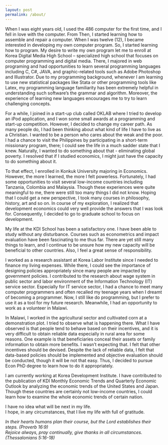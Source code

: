 ```yaml
---
layout: post
permalink: /about/
---
```


When I was eight years old, I used the 486 computer for the first time, and I fell in love with the computer. From Then, I started learning how to assemble and repair a computer.  When I was twelve (12), I became interested in developing my own computer program. So, I started learning how to program.  My desire to write my own program let me to enroll at Korea Digital Media High School – specialized high school that focuses on computer programming and digital media. There, I majored in web programing and had opportunities to learn several programming languages including C, C#, JAVA, and graphic-related tools such as Adobe Photoshop and Illustrator. Due to my programming background, whenever I am learning to use new statistical packages like Stata or other programming tools like Latex, my programming language familiarity  has been extremely helpful in understanding such software’s the grammar and algorithm. Moreover, the experience of learning new languages encourages me to try to learn challenging concepts. <br>


For a while, I joined in a start-up club called OKLAB where I tried to develop an iPod application, and I won some small awards at a programming and start-up competition. However, I decided to change my career path. As many people do, I had been thinking about what kind of life I have to live as a Christian. I wanted to be a person who cares about the weak and the poor. I had a chance to visit the Philippines by participating in a short-term missionary program, there; I could see the life in a much sadder state that I knew.  Naturally, I wanted to do something about that - eliminating global poverty. I resolved that if I studied economics, I might just have the capacity to do something about it.<br>


To that effect, I enrolled in Konkuk University majoring in Economics. However, the more I learned, the more I felt powerless. Fortunately, I had some opportunities to visit several low-income countries including Tanzania, Colombia and Malaysia. Though these experiences were quite meaningful to me, there were still too many things I did not know. Hoping that I could get a new perspective, I took many courses in philosophy, history, art and so on. In course of my exploration, I realized that development economics could very well provide the answers that I was look for. Consequently, I decided to go to graduate school to focus on development. <br>


My life at the KDI School has been a satisfactory one. I have been able to study without any disturbance.  Courses such as econometrics and impact evaluation have been fascinating to me thus far.  There are yet still many things to learn, and I continue to be unsure how my new capacity will be beneficial to other countries. Also, I feel a great sense of responsibility. <br>


I worked as a research assistant at Korea Labor Institute since I needed to finance my living expenses. While there, I could see the importance of designing policies appropriately since many people are impacted by government policies. I contributed to the research about wage system in public sector and labor environment of the Information Technology (IT) service sector. Especially for IT service sector, I had a chance to meet many computer programmers and often recalled my teenage years when I dreamt of becoming a programmer. Now, I still like do programming, but I prefer to use it as a tool for my future research. Meanwhile, I had an opportunity to work as a volunteer in Malawi. <br>


In Malawi, I worked in the agricultural sector and cultivated corn at a demonstration plot. I tried to observe what is happening there. What I have observed is that people tend to behave based on their incentives, and it is very difficult to obtain reliable data especially in rural area for some reasons. One example is that beneficiaries conceal their assets or family information to obtain more benefits. I wasn’t expecting that. I felt that other incentives should be devised. Despite the lack of reliable data, I felt that data-based policies should be implemented and objective evaluation should be conducted, though it will be not that easy. Thus, I decided to pursue Econ PhD degree to learn how to do it appropriately. <br>


I am currently working at Korea Development Institute. I have contributed to the publication of KDI Monthly Economic Trends and Quarterly Economic Outlook by analyzing the economic trends of the United States and Japan. Though these countries are certainly not low-income countries, I could learn how to examine the whole economic trends of certain nation. <br>


I have no idea what will be next in my life. <br>
I hope, in any circumstances, that I live my life with full of gratitude. <br>


*In their hearts humans plan their course, but the Lord establishes their steps. (Proverb 16:9)* <br>
*Rejoice always, pray continually, give thanks in all circumstances. (Thessalonians 5:16-18)*<br>
